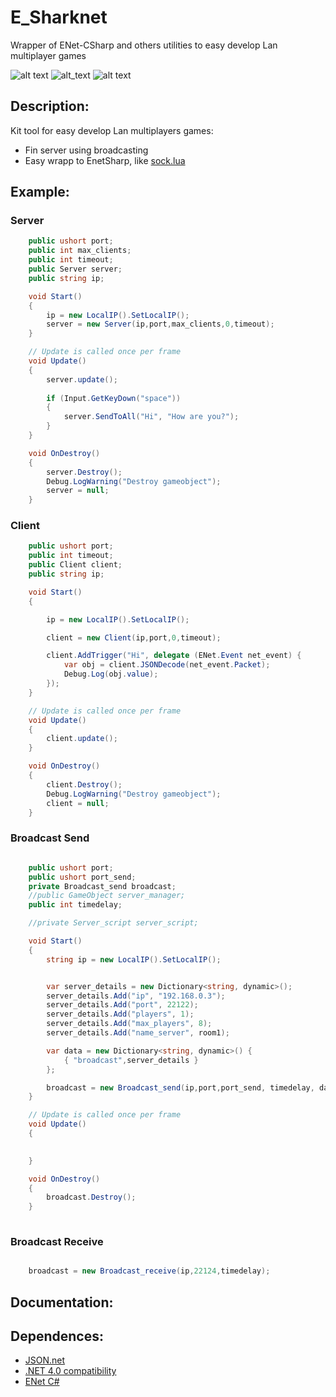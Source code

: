 # E_Sharknet
Wrapper of ENet-CSharp and others utilities to easy develop Lan multiplayer games

![alt text](https://img.shields.io/badge/.NET-4.0-brightgreen) ![alt_text](https://img.shields.io/badge/Version-0.1-blue) ![alt text](https://img.shields.io/badge/Status-In%20development-orange)

## Description:

Kit tool for easy develop Lan multiplayers games:

* Fin server using broadcasting
* Easy wrapp to EnetSharp, like [sock.lua](https://github.com/camchenry/sock.lua)

## Example:

### Server

```c#
    public ushort port;
    public int max_clients;
    public int timeout;
    public Server server;
    public string ip;

    void Start()
    {
        ip = new LocalIP().SetLocalIP();
        server = new Server(ip,port,max_clients,0,timeout);
    }

    // Update is called once per frame
    void Update()
    {
        server.update();
        
        if (Input.GetKeyDown("space"))
        {
            server.SendToAll("Hi", "How are you?");
        }
    }

    void OnDestroy()
    {
        server.Destroy();
        Debug.LogWarning("Destroy gameobject");
        server = null;
    }
```

### Client

```c#
    public ushort port;
    public int timeout;
    public Client client;
    public string ip;

    void Start()
    {

        ip = new LocalIP().SetLocalIP();

        client = new Client(ip,port,0,timeout);

        client.AddTrigger("Hi", delegate (ENet.Event net_event) {
            var obj = client.JSONDecode(net_event.Packet);
            Debug.Log(obj.value);
        });
    }

    // Update is called once per frame
    void Update()
    {
        client.update();
    }

    void OnDestroy()
    {
        client.Destroy();
        Debug.LogWarning("Destroy gameobject");
        client = null;
    }
```

### Broadcast Send

```c#

    public ushort port;
    public ushort port_send;
    private Broadcast_send broadcast;
    //public GameObject server_manager;
    public int timedelay;

    //private Server_script server_script;

    void Start()
    {
        string ip = new LocalIP().SetLocalIP();


        var server_details = new Dictionary<string, dynamic>();
        server_details.Add("ip", "192.168.0.3");
        server_details.Add("port", 22122);
        server_details.Add("players", 1);
        server_details.Add("max_players", 8);
        server_details.Add("name_server", room1);

        var data = new Dictionary<string, dynamic>() {
            { "broadcast",server_details }
        };

        broadcast = new Broadcast_send(ip,port,port_send, timedelay, data);
    }

    // Update is called once per frame
    void Update()
    {
        

    }

    void OnDestroy()
    {
        broadcast.Destroy();
    }
    
```

### Broadcast Receive

```c#

    broadcast = new Broadcast_receive(ip,22124,timedelay);
```


## Documentation: 

## Dependences:

* [JSON.net](https://www.newtonsoft.com/json)
* [.NET 4.0 compatibility](https://docs.microsoft.com/en-us/visualstudio/cross-platform/unity-scripting-upgrade?view=vs-2019)
* [ENet C#](https://github.com/nxrighthere/ENet-CSharp)




